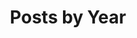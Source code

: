 ---
title: "Posts by Year"
permalink: /year-archive/
layout: posts
author_profile: true
header:
    image: /assets/images/IMG_8719.jpg
---